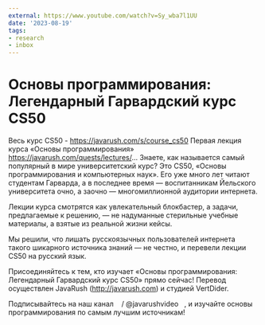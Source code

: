 ```yaml
---
external: https://www.youtube.com/watch?v=Sy_wba7l1UU
date: '2023-08-19'
tags:
- research
- inbox
---
```


# Основы программирования: Легендарный Гарвардский курс CS50

Весь курс CS50 - https://javarush.com/s/course_cs50
Первая лекция курса «Основы программирования» https://javarush.com/quests/lectures/...
Знаете, как называется самый популярный в мире университетский курс? Это CS50, «Основы программирования и компьютерных наук». Его уже много лет читают студентам Гарварда, а в последнее время — воспитанникам Йельского университета очно, а заочно — многомиллионной аудитории интернета.

Лекции курса смотрятся как увлекательный блокбастер, а задачи, предлагаемые к решению, — не надуманные стерильные учебные материалы, а взятые из реальной жизни кейсы.

Мы решили, что лишать русскоязычных пользователей интернета такого шикарного источника знаний — не честно, и перевели лекции CS50 на русский язык.

Присоединяйтесь к тем, кто изучает «Основы программирования: Легендарный Гарвардский курс CS50» прямо сейчас!
Перевод осуществлен JavaRush (http://javarush.com) и студией VertDider.

Подписывайтесь на наш канал    / @javarushvideo   , и изучайте основы программирования по самым лучшим источникам!
